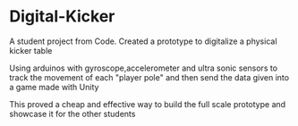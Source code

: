 # Digital-Kicker

A student project from Code. Created a prototype to digitalize a physical kicker table

Using arduinos with gyroscope,accelerometer and ultra sonic sensors to track the movement of each "player pole" and then send the data given into a game made with Unity

This proved a cheap and effective way to build the full scale prototype and showcase it for the other students
